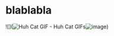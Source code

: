 # blablabla

![](<img src="https://media1.tenor.com/m/9sqNXE_ZLQYAAAAC/huh-cat.gif" alt="Huh Cat GIF - Huh Cat GIFs"/>![image](https://github.com/mih110707/blablabla/assets/169896366/59709514-eacb-4599-8de2-586dcf0adfb5))
